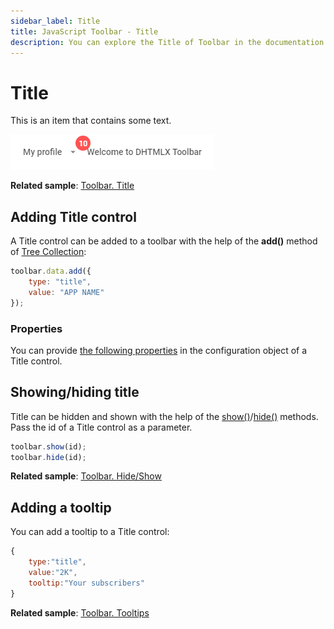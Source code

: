 ```yaml
---
sidebar_label: Title
title: JavaScript Toolbar - Title 
description: You can explore the Title of Toolbar in the documentation of the DHTMLX JavaScript UI library. Browse developer guides and API reference, try out code examples and live demos, and download a free 30-day evaluation version of DHTMLX Suite 7.
---
```


# Title

This is an item that contains some text.

![](../assets/toolbar/title.png)

**Related sample**: [Toolbar. Title](https://snippet.dhtmlx.com/dwynhb7o)

## Adding Title control

A Title control can be added to a toolbar with the help of the **add()** method of [Tree Collection](tree_collection/index.md):

~~~js
toolbar.data.add({
    type: "title",
	value: "APP NAME"
});
~~~

### Properties

You can provide [the following properties](toolbar/api/api_title_properties.md) in the configuration object of a Title control.

## Showing/hiding title

Title can be hidden and shown with the help of the [show()](toolbar/api/toolbar_show_method.md)/[hide()](toolbar/api/toolbar_hide_method.md)  methods. Pass the id of a Title control as a parameter.

~~~js
toolbar.show(id);
toolbar.hide(id);
~~~

**Related sample**: [Toolbar. Hide/Show](https://snippet.dhtmlx.com/cldp89u4)

## Adding a tooltip

You can add a tooltip to a Title control:

~~~js
{
    type:"title",
    value:"2K",
    tooltip:"Your subscribers"
}
~~~

**Related sample**: [Toolbar. Tooltips](https://snippet.dhtmlx.com/105levtd)
